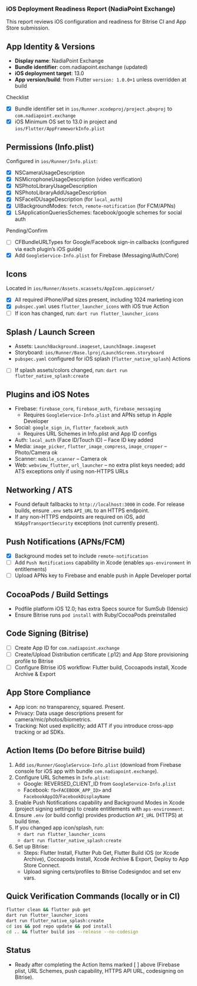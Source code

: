 ### iOS Deployment Readiness Report (NadiaPoint Exchange)

This report reviews iOS configuration and readiness for Bitrise CI and App Store submission.

## App Identity & Versions
- **Display name**: NadiaPoint Exchange
- **Bundle identifier**: com.nadiapoint.exchange (updated)
- **iOS deployment target**: 13.0
- **App version/build**: from Flutter `version: 1.0.0+1` unless overridden at build

Checklist
- [x] Bundle identifier set in `ios/Runner.xcodeproj/project.pbxproj` to `com.nadiapoint.exchange`
- [x] iOS Minimum OS set to 13.0 in project and `ios/Flutter/AppFrameworkInfo.plist`

## Permissions (Info.plist)
Configured in `ios/Runner/Info.plist`:
- [x] NSCameraUsageDescription
- [x] NSMicrophoneUsageDescription (video verification)
- [x] NSPhotoLibraryUsageDescription
- [x] NSPhotoLibraryAddUsageDescription
- [x] NSFaceIDUsageDescription (for `local_auth`)
- [x] UIBackgroundModes: `fetch`, `remote-notification` (for FCM/APNs)
- [x] LSApplicationQueriesSchemes: facebook/google schemes for social auth

Pending/Confirm
- [ ] CFBundleURLTypes for Google/Facebook sign-in callbacks (configured via each plugin’s iOS guide)
- [x] Add `GoogleService-Info.plist` for Firebase (Messaging/Auth/Core)

## Icons
Located in `ios/Runner/Assets.xcassets/AppIcon.appiconset/`
- [x] All required iPhone/iPad sizes present, including 1024 marketing icon
- [x] `pubspec.yaml` uses `flutter_launcher_icons` with iOS true
Action
- [ ] If icon has changed, run: `dart run flutter_launcher_icons`

## Splash / Launch Screen
- Assets: `LaunchBackground.imageset`, `LaunchImage.imageset`
- Storyboard: `ios/Runner/Base.lproj/LaunchScreen.storyboard`
- `pubspec.yaml` configured for iOS splash (`flutter_native_splash`)
Actions
- [ ] If splash assets/colors changed, run: `dart run flutter_native_splash:create`

## Plugins and iOS Notes
- Firebase: `firebase_core`, `firebase_auth`, `firebase_messaging`
  - Requires `GoogleService-Info.plist` and APNs setup in Apple Developer
- Social: `google_sign_in`, `flutter_facebook_auth`
  - Requires URL Schemes in Info.plist and App ID configs
- Auth: `local_auth` (Face ID/Touch ID) – Face ID key added
- Media: `image_picker`, `flutter_image_compress`, `image_cropper` – Photo/Camera ok
- Scanner: `mobile_scanner` – Camera ok
- Web: `webview_flutter`, `url_launcher` – no extra plist keys needed; add ATS exceptions only if using non-HTTPS URLs

## Networking / ATS
- Found default fallbacks to `http://localhost:3000` in code. For release builds, ensure `.env` sets `API_URL` to an HTTPS endpoint.
- If any non-HTTPS endpoints are required on iOS, add `NSAppTransportSecurity` exceptions (not currently present).

## Push Notifications (APNs/FCM)
- [x] Background modes set to include `remote-notification`
- [ ] Add `Push Notifications` capability in Xcode (enables `aps-environment` in entitlements)
- [ ] Upload APNs key to Firebase and enable push in Apple Developer portal

## CocoaPods / Build Settings
- Podfile platform iOS 12.0; has extra Specs source for SumSub (Idensic)
- Ensure Bitrise runs `pod install` with Ruby/CocoaPods preinstalled

## Code Signing (Bitrise)
- [ ] Create App ID for `com.nadiapoint.exchange`
- [ ] Create/Upload Distribution certificate (.p12) and App Store provisioning profile to Bitrise
- [ ] Configure Bitrise iOS workflow: Flutter build, Cocoapods install, Xcode Archive & Export

## App Store Compliance
- App icon: no transparency, squared. Present.
- Privacy: Data usage descriptions present for camera/mic/photos/biometrics.
- Tracking: Not used explicitly; add ATT if you introduce cross-app tracking or ad SDKs.

## Action Items (Do before Bitrise build)
1) Add `ios/Runner/GoogleService-Info.plist` (download from Firebase console for iOS app with bundle `com.nadiapoint.exchange`).
2) Configure URL Schemes in `Info.plist`:
   - Google: REVERSED_CLIENT_ID from `GoogleService-Info.plist`
   - Facebook: `fb<FACEBOOK_APP_ID>` and `FacebookAppID`/`FacebookDisplayName`
3) Enable Push Notifications capability and Background Modes in Xcode (project signing settings) to create entitlements with `aps-environment`.
4) Ensure `.env` (or build config) provides production `API_URL` (HTTPS) at build time.
5) If you changed app icon/splash, run:
   - `dart run flutter_launcher_icons`
   - `dart run flutter_native_splash:create`
6) Set up Bitrise:
   - Steps: Flutter Install, Flutter Pub Get, Flutter Build iOS (or Xcode Archive), Cocoapods Install, Xcode Archive & Export, Deploy to App Store Connect.
   - Upload signing certs/profiles to Bitrise Codesigndoc and set env vars.

## Quick Verification Commands (locally or in CI)
```sh
flutter clean && flutter pub get
dart run flutter_launcher_icons
dart run flutter_native_splash:create
cd ios && pod repo update && pod install
cd .. && flutter build ios --release --no-codesign
```

## Status
- Ready after completing the Action Items marked [ ] above (Firebase plist, URL Schemes, push capability, HTTPS API URL, codesigning on Bitrise).

